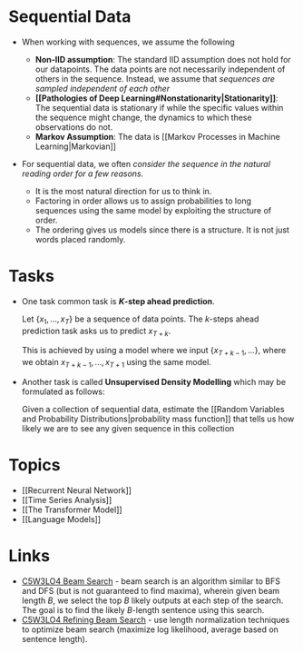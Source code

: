 # Sequential Data
* When working with sequences, we assume the following
	* **Non-IID assumption**: The standard IID assumption does not hold for our datapoints. The data points are not necessarily independent of others in the sequence. Instead, we assume that *sequences are sampled independent of each other*
	* **[[Pathologies of Deep Learning#Nonstationarity|Stationarity]]**: The sequential data is stationary if while the specific values within the sequence might change, the dynamics to which these observations do not. 
	* **Markov Assumption**: The data is [[Markov Processes in Machine Learning|Markovian]]

* For sequential data, we often *consider the sequence in the natural reading order for a few reasons.*
	* It is the most natural direction for us to think in.
	* Factoring in order allows us to assign probabilities to long sequences using the same model by exploiting the structure of order.
	*  The ordering gives us models since there is a structure. It is not just words placed randomly.


# Tasks
* One task common task is **$K$-step ahead prediction**. 
   
   Let $\{x_1, \dots, x_T\}$ be a sequence of data points. The $k$-steps ahead prediction task asks us to predict $x_{T+k}$.
   
   This is achieved by using a model where we input $\{x_{T+k-1}, \dots\}$, where we obtain $x_{T+k-1}, \dots, x_{T+1}$ using the same model.

* Another task is called **Unsupervised Density Modelling** which may be formulated as follows:
  
  Given a collection of sequential data, estimate the [[Random Variables and Probability Distributions|probability mass function]] that tells us how likely we are to see any given sequence in this collection

# Topics
* [[Recurrent Neural Network]]
* [[Time Series Analysis]]
* [[The Transformer Model]]
* [[Language Models]]
# Links
* [C5W3LO4 Beam Search](https://www.youtube.com/watch?v=RLWuzLLSIgw) - beam search is an algorithm similar to BFS and DFS (but is not guaranteed to find maxima), wherein given beam length $B$, we select the top $B$ likely outputs at each step of the search. The goal is to find the likely $B$-length sentence using this search.
* [C5W3LO4 Refining Beam Search](https://www.youtube.com/watch?v=gb__z7LlN_4) - use length normalization techniques to optimize beam search (maximize log likelihood, average based on sentence length).